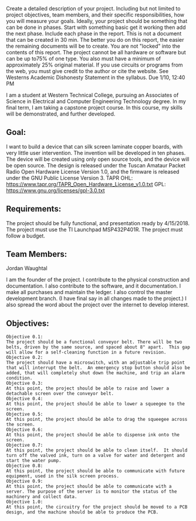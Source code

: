 Create a detailed description of your project. Including but not limited to project objectives, team members, and their specific responsibilities, how you will measure your goals. Ideally, your project should be something that can be done in phases. Start with something basic get it working then add the next phase. Include each phase in the report. This is not a document that can be created in 30 min. The better you do on this report, the easier the remaining documents will be to create. You are not "locked" into the contents of this report. The project cannot be all hardware or software but can be up to75% of one type. You also must have a minimum of approximately 25% original material. If you use circuits or programs from the web, you must give credit to the author or cite the website. See Westerns Academic Dishonesty Statement in the syllabus. Due 1/10, 12:40 PM

I am a student at Western Technical College, pursuing an Associates of Science in Electrical and Computer Engineering Technology degree.  In my final term, I am taking a capstone project course.  In this course, my skills will be demonstrated, and further developed.

## Goal: 

I want to build a device that can silk screen laminate copper boards, with very little user intervention. The invention will be developed in ten phases. The device will be created using only open source tools, and the device will be open source. The design is released under the Tuscan Amataur Packet Radio Open Hardware License Version 1.0, and the firmware is released under the GNU Public License Version 3.
TAPR OHL: https://www.tapr.org/TAPR_Open_Hardware_License_v1.0.txt
GPL:      https://www.gnu.org/licenses/gpl-3.0.txt

## Requirements:

The project should be fully functional, and presentation ready by 4/15/2018.
The project must use the TI Launchpad MSP432P401R.
The project must follow a budget.

## Team Members:

Jordan Waughtal

I am the founder of the project. I contribute to the physical construction and documentation. I also contribute to the software, and it documentation. I make all purchases and maintain the ledger.  I also control the master development branch. (I have final say in all changes made to the project.)  I also spread the word about the project over the internet to develop interest.

## Objectives:

    Objective 0.1:
    The project should be a functional conveyor belt. There will be two belts, driven by the same source, and spaced about 8" apart.  This gap will allow for a self-cleaning function in a future revision.  
    Objective 0.2:
    The project should have a microswitch, with an adjustable trip point that will interrupt the belt.  An emergency stop button should also be added, that will completely shut down the machine, and trip an alarm condition.
    Objective 0.3:
    At this point, the project should be able to raise and lower a detachable screen over the conveyor belt.
    Objective 0.4:
    At this point, the project should be able to lower a squeegee to the screen.
    Objective 0.5:
    At this point, the project should be able to drag the squeegee across the screen.
    Objective 0.6:
    At this point, the project should be able to dispense ink onto the screen.
    Objective 0.7:
    At this point, the project should be able to clean itself.  It should turn off the valved ink, turn on a valve for water and detergent and start the water pump.
    Objective 0.8:
    At this point, the project should be able to communicate with future equipment, used in the silk screen process.
    Objective 0.9:
    At this point, the project should be able to communicate with a server. The purpose of the server is to monitor the status of the machinery and collect data.
    Objective 1.0:
    At this point, the circuitry for the project should be moved to a PCB design, and the machine should be able to produce the PCB.


